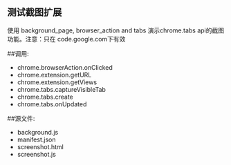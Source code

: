 测试截图扩展
------------
使用 background_page, browser_action and tabs
演示chrome.tabs api的截图功能。注意：只在 code.google.com下有效

##调用:
 - chrome.browserAction.onClicked
 - chrome.extension.getURL
 - chrome.extension.getViews
 - chrome.tabs.captureVisibleTab
 - chrome.tabs.create
 - chrome.tabs.onUpdated

##源文件:
 - background.js
 - manifest.json
 - screenshot.html
 - screenshot.js